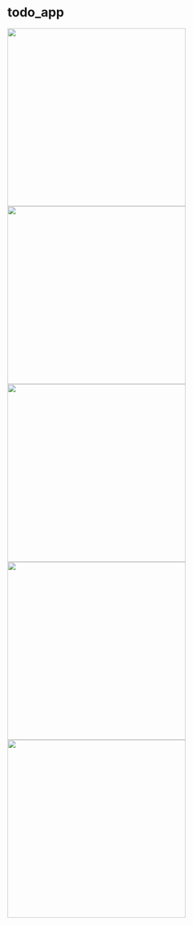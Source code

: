# todo_app

<img src="https://github.com/deepak252/ScreenShots/blob/master/TodoApp/img5.jpg" width="400">
<img src="https://github.com/deepak252/ScreenShots/blob/master/TodoApp/img1.jpg" width="400">
<img src="https://github.com/deepak252/ScreenShots/blob/master/TodoApp/img2.jpg" width="400">
<img src="https://github.com/deepak252/ScreenShots/blob/master/TodoApp/img3.jpg" width="400">
<img src="https://github.com/deepak252/ScreenShots/blob/master/TodoApp/img4.jpg" width="400">


